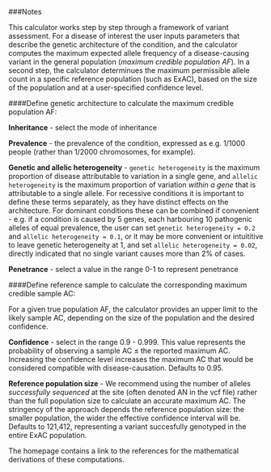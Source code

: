 ###Notes

This calculator works step by step through a framework of variant assessment.  For a disease of interest the user inputs parameters that describe the genetic architecture of the condition, and the calculator computes the maximum expected allele frequency of a disease-causing variant in the general population (*maximum credible population AF*). In a second step, the calculator determinues the maximum permissible allele count in a specific reference population (such as ExAC), based on the size of the population and at a user-specified confidence level.  

####Define genetic architecture to calculate the maximum credible population AF:

**Inheritance** -  select the mode of inheritance

**Prevalence** - the prevalence of the condition, expressed as e.g. 1/1000 people (rather than 1/2000 chromosomes, for example).

**Genetic and allelic heterogeneity** - `genetic heterogeneity` is the maximum proportion of disease attributable to variation in a single gene, and `allelic heterogeneity` is the maximum proportion of variation *within a gene* that is attributable to a single allele.  For recessive conditions it is important to define these terms separately, as they have distinct effects on the architecture.  For dominant conditions these can be combined if convenient - e.g. if a condition is caused by 5 genes, each harbouring 10 pathogenic alleles of equal prevalence, the user can set `genetic heterogeneity = 0.2` and `allelic heterogeneity = 0.1`, or it may be more convenient or intuititive to leave genetic heterogeneity at 1, and set `allelic heterogeneity = 0.02`, directly indicated that no single variant causes more than 2% of cases.

**Penetrance** - select a value in the range 0-1 to represent penetrance

####Define reference sample to calculate the corresponding maximum credible sample AC:

For a given true population AF, the calculator provides an upper limit to the likely sample AC, depending on the size of the population and the desired confidence.

**Confidence** - select in the range 0.9 - 0.999.  This value represents the probability of observing a sample AC $\le$ the reported maximum AC.  Increasing the confidence level increases the maximum AC that would be considered compatible with disease-causation.  Defaults to 0.95.

**Reference population size** -  We recommend using the number of alleles *successfully sequenced* at the site (often denoted AN in the vcf file) rather than the full population size to calculate an accurate maximum AC. The stringency of the approach depends the reference population size: the smaller population, the wider the effective confidence interval will be.  Defaults to 121,412, representing a variant succesfully genotyped in the entire ExAC population.


The homepage contains a link to the references for the mathematical derivations of these computations.  